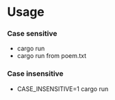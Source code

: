 # Usage
### Case sensitive
* cargo run <query> <filename>
* cargo run from poem.txt
### Case insensitive
* CASE_INSENSITIVE=1 cargo run <query> <filename> 
